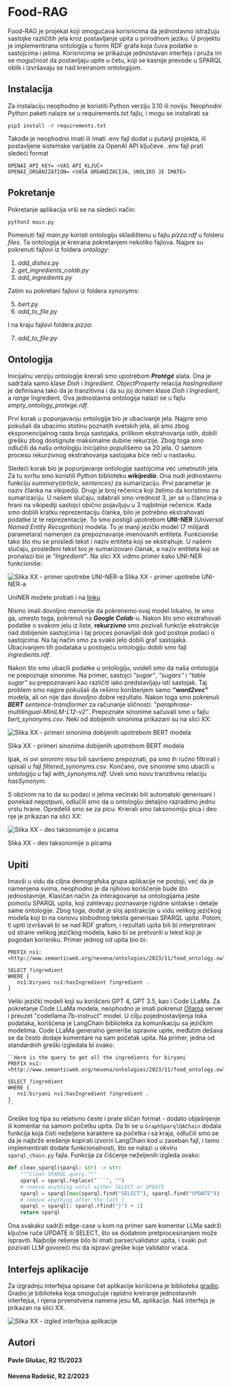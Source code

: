 # Food-RAG
Food-RAG je projekat koji omogućava korisnicima da jednostavno istražuju sastojke različitih jela kroz postavljanje upita u prirodnom jeziku. U projektu je implementirana ontologija u formi RDF grafa koja čuva podatke o sastojcima i jelima. Korisnicima se prikazuje jednostavan interfejs i pruža im se mogućnost da postavljaju upite u četu, koji se kasnije prevode u SPARQL oblik i izvršavaju se nad kreiranom ontologijom. 

## Instalacija
Za instalaciju neophodno je koristiti Python verziju 3.10 ili noviju.
Neophodni Python paketi nalaze se u requirements.txt fajlu, i mogu se instalirati sa
```shell
pip3 install -r requirements.txt
```

Takođe je neophodno imati ili imati .env fajl dodat u putanji projekta, ili postavljene sistemske varijable za OpenAI API ključeve.
.env fajl prati sledeći format
```
OPENAI_API_KEY= <VAŠ API KLJUČ>
OPENAI_ORGANIZATION= <VAŠA ORGANIZACIJA, UKOLIKO JE IMATE>
```
## Pokretanje
Pokretanje aplikacija vrši se na sledeći način:
```shell
python3 main.py
```

Pomenuti fajl *main.py* koristi ontologiju skladištenu u fajlu *pizza.rdf* u folderu *files*. Ta ontologija je kreirana pokretanjem nekoliko fajlova. Najpre su pokrenuti fajlovi iz foldera *ontology*:

1. *add_dishes.py*
2. *get_ingredients_colab.py*
3. *add_ingredients.py*
   
Zatim su pokretani fajlovi iz foldera *synonyms*:

5. *bert.py*
6. *add_to_file.py*

I na kraju fajlovi foldera *pizza*:

7. *add_to_file.py*



## Ontologija
Inicijalnu verziju ontologije kreirali smo upotrebom **_Protégé_** alata. Ona je sadržala samo klase *Dish* i *Ingredient*. *ObjectProperty* relacija *hasIngredient* je definisana tako da je tranzitivna i da su joj domen klase *Dish* i *Ingredient*, a *range* Ingredient. Ova jednostavna ontologija nalazi se u fajlu *empty_ontology_protege.rdf*. 

Prvi korak u popunjavanju ontologije bio je ubacivanje jela. Najpre smo pokušali da ubacimo stotinu poznatih svetskih jela, ali smo zbog eksponencijalnog rasta broja sastojaka, prilikom ekstrahovanja istih, dobili grešku zbog dostignute maksimalne dubine rekurzije. Zbog toga smo odlučili da našu ontologiju inicijalno populišemo sa 20 jela. O samom procesu rekurzivnog ekstrahovanja sastojaka biće reči u nastavku.


Sledeći korak bio je popunjavanje ontologije sastojcima već umetnutih jela. Za tu svrhu smo koristili Python biblioteku **_wikipedia_**. Ona nudi jednostavnu funkciju *summary(article, sentences)* za sumarizaciju. Prvi parametar je naziv članka na vikipediji. Drugi je broj rečenica koji želimo da koristimo za sumarizaciju. U našem slučaju, odabrali smo vrednost 3, jer se u člancima o hrani na vikipediji sastojci obično pojavljuju u 3 najbitnije rečenice. Kada smo doblili kratku reprezentaciju članka, bilo je potrebno ekstrahovati podatke iz te reprezentacije. To smo postigli upotrebom **UNI-NER** (*Universal Named Entity Recognition*) modela. To je manji jezički model (7 milijardi parametara) namenjen za prepoznavanje imenovanih entiteta. Funkcioniše tako što mu se prosledi tekst i naziv entiteta koji se ekstrahuje. U našem slučaju, prosleđeni tekst bio je sumarizovani članak, a naziv entiteta koji se pronalazi bio je *“Ingredient”*. Na slici XX vidmo primer kako UNI-NER funkcioniše:

![Slika XX - primer upotrebe UNI-NER-a](Uniner.png)
Slika XX - primer upotrebe UNI-NER-a

UniNER možete probati i na [linku](https://universal-ner.github.io/linku)

Nismo imali dovoljno memorije da pokrenemo ovaj model lokalno, te smo ga, umesto toga,  pokrenuli na **_Google Colab_**-u. Nakon što smo ekstrahovali podatke o svakom jelu iz liste, **rekurzivno** smo pozivali funkcije ekstrakcije nad dobijenim sastojcima i taj proces ponavljali dok god postoje podaci o sastojcima. Na taj način smo za svako jelo dobili graf sastojaka. Ubacivanjem tih podataka u postojeću ontologiju dobili smo fajl *ingredients.rdf*.

Nakon što smo ubacili podatke u ontologiju, uvideli smo da naša ontologija ne prepoznaje sinonime. Na primer, sastojci *“sugar”*, *“sugars”* i *“table sugar”* su prepoznavani kao različiti iako predstavljaju isti sastojak. Taj problem smo najpre pokušali da rešimo korištenjem samo **_“word2vec”_** modela, ali on nije dao dovoljno dobre rezultate. Nakon toga smo pokrenuli **_BERT_** *sentence-transformer* za računanje sličnosti:  *“paraphrase-multilingual-MiniLM-L12-v2”*. Prepoznate sinonime sačuvali smo u fajlu *bert_synonyms.csv*. Neki od dobijenih sinonima prikazani su na slici XX:

![Slika XX - primeri sinonima dobijenih upotrebom BERT modela](sinonimi.png)

Slika XX - primeri sinonima dobijenih upotrebom BERT modela

Ipak, ni ovi sinonimi nisu bili savršeno prepoznati, pa smo ih ručno filtrirali i upisali u fajl *filtered_synonyms.csv*. Končano, ove sinonime smo ubacili u ontologiju u fajl *with_synonyms.rdf*. Uveli smo novu tranzitivnu relaciju *hasSynonym*.

S obzirom na to da su podaci o jelima većinski bili automatski generisani i ponekad nepotpuni, odlučili smo da u ontologiju detaljno razradimo jednu vrstu hrane. Opredelili smo se za picu. Krierali smo taksonomiju pica i deo nje je prikazan na slici XX:

![Slika XX - deo taksonomije o picama](onto.png)

Slika XX - deo taksonomije o picama


## Upiti
Imavši u vidu da ciljna demografska grupa aplikacije ne postoji, već da je namenjena svima, neophodno je da njihovo korišćenje bude što jednostavnije. Klasičan način za interagovanje sa ontologijama jeste pomoću SPARQL upita, koji zahtevaju poznavanje rigidne sintakse i detalje same ontologije. Zbog toga, dodat je sloj apstrakcije u vidu velikog jezičkog modela koji bi na osnovu slobodnog teksta generisao SPARQL upite. Potom, ti upiti izvršavali bi se nad RDF grafom, i rezultati upita bili bi interpretirani od strane velikog jezičkog modela, kako bi se pretvorili u tekst koji je pogodan korisniku.
Primer jednog od upita bio bi:
```sparql
PREFIX ns1: <http://www.semanticweb.org/nevena/ontologies/2023/11/food_ontology.owl#>

SELECT ?ingredient
WHERE {
   ns1:biryani ns1:hasIngredient ?ingredient .
}
```
Veliki jezički modeli koji su korišćeni GPT 4, GPT 3.5, kao i Code LLaMa. Za pokretanje Code LLaMa modela, neophodno je imati pokrenut [Ollama](https://ollama.ai/) server i preuzet "codellama:7b-instruct" model.
U cilju pojednostavljenja toka podataka, korišćena je LangChain biblioteka za komunikaciju sa jezičkim modelima. Code LLaMa generalno generiše ispravne upite, međutim dešava se da često dodaje komentare na sam početak upita.
Na primer, jedna od standardnih greški izgledala bi ovako:

```sparql
``Here is the query to get all the ingredients for biryani
PREFIX ns1: <http://www.semanticweb.org/nevena/ontologies/2023/11/food_ontology.owl#>

SELECT ?ingredient
WHERE {
   ns1:biryani ns1:hasIngredient ?ingredient .
}
``
```

Greške tog tipa su relativno česte i prate sličan format - dodato objašnjenje ili komentar na samom početku upita. Da bi se u ```GraphSparqlQAChain``` dodala funkcija koja čisti neželjene karaktere sa početka i sa kraja, odlučili smo se da je najbrže erešenje kopirati izvorni LangChain kod u zaseban fajl, i tamo implementirati dodate funkcionalnosti, što se nalazi u okviru ```sparql_chain.py``` fajla. Funkcija za čišćenje neželjenih izgleda ovako:

```python
def clean_sparql(sparql: str) -> str:
    """Clean SPARQL query."""
    sparql = sparql.replace("```", "")
    # remove anything until either SELECT or UPDATE
    sparql = sparql[max(sparql.find("SELECT"), sparql.find("UPDATE")) :]
    # remove anything after the last }
    sparql = sparql[: sparql.rfind("}") + 1]
    return sparql
```

Ona svakako sadrži edge-case u kom na primer sam komentar LLMa sadrži ključne ruče UPDATE ili SELECT, što se dodatnim pretprocesiranjem može ispraviti. Najbolje rešenje bilo bi imati parser/validator upita, i svaki put pozivati LLM govoreći mu da ispravi greške koje validator vraća.

## Interfejs aplikacije

Za izgradnju interfejsa opisane čet aplikacije korišćena je biblioteka [gradio](https://www.gradio.app/). Gradio je biblioteka koja omogućuje rapidno kreiranje jednostavnih interfejsa, i njena prvenstvena namena jesu ML aplikacije.
Naš interfejs je prikazan na slici XX.

![Slika XX - izgled interfejsa aplikacije](UI.png)

## Autori
#### Pavle Glušac, R2 15/2023
#### Nevena Radešić, R2 2/2023
